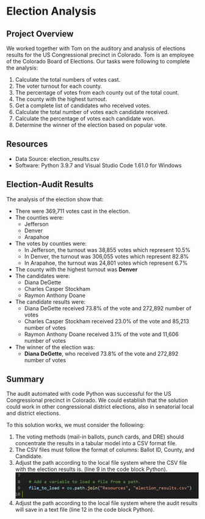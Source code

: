 # Election Analysis

## Project Overview
We worked together with Tom on the auditory and analysis of elections results for the US Congressional precinct in Colorado. Tom is an employee of the Colorado Board of Elections. Our tasks were following to complete the analysis:

1. Calculate the total numbers of votes cast.
2. The voter turnout for each county.
3. The percentage of votes from each county out of the total count.
4. The county with the highest turnout.
5. Get a complete list of candidates who received votes.
6. Calculate the total number of votes each candidate received.
7. Calculate the percentage of votes each candidate won.
8. Determine the winner of the election based on popular vote.

## Resources
- Data Source: election_results.csv
- Software: Python 3.9.7 and Visual Studio Code 1.61.0 for Windows

## Election-Audit Results
The analysis of the election show that:
- There were 369,711 votes cast in the election.
- The counties were:
    - Jefferson
    - Denver
    - Arapahoe  
- The votes by counties were:
    - In Jefferson, the turnout was 38,855 votes which represent 10.5%
    - In Denver, the turnout was 306,055 votes which represent 82.8%
    - In Arapahoe, the turnout was 24,801 votes which represent 6.7%
- The county with the highest turnout was **Denver**
 - The candidates were:
    - Diana DeGette
    - Charles Casper Stockham
    - Raymon Anthony Doane
- The candidate results were:
    - Diana DeGette received 73.8% of the vote and 272,892 number of votes
    - Charles Casper Stockham received 23.0% of the vote and 85,213 number of votes
    - Raymon Anthony Doane received 3.1% of the vote and 11,606 number of votes
- The winner of the election was:
    - **Diana DeGette**, who received 73.8% of the vote and 272,892 number of votes

## Summary
The audit automated with code Python was successful for the US Congressional precinct in Colorado. We could establish that the solution could work in other congressional district elections, also in senatorial local and district elections.

To this solution works, we must consider the following:

1.	The voting methods (mail-in ballots, punch cards, and DRE) should concentrate the results in a tabular model into a CSV format file.
2.	The CSV files must follow the format of columns: Ballot ID, County, and Candidate.
3.  Adjust the path according to the local file system where the CSV file with the election results is. (line 9 in the code block Python).
    <img src='Resources/file_load.PNG' with="300" />
5.	Adjust the path according to the local file system where the audit results will save in a text file (line 12 in the code block Python).
